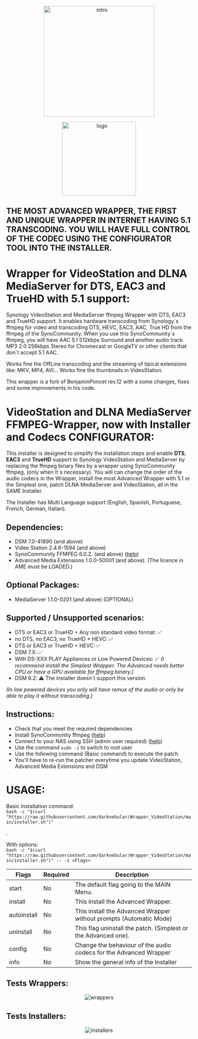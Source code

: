 <p align="center">
  <img src="https://github.com/darknebular/Wrapper_VideoStation/blob/main/images/logoIntro.png?raw=true" height=300px alt="intro">
</p>
<p align="center">
  <img src="https://github.com/darknebular/Wrapper_VideoStation/blob/main/images/logo.png?raw=true" height=200px alt="logo">
</p>

## THE MOST ADVANCED WRAPPER, THE FIRST AND UNIQUE WRAPPER IN INTERNET HAVING 5.1 TRANSCODING. YOU WILL HAVE FULL CONTROL OF THE CODEC USING THE CONFIGURATOR TOOL INTO THE INSTALLER.

# Wrapper for VideoStation and DLNA MediaServer for DTS, EAC3 and TrueHD with 5.1 support:
Synology VideoStation and MediaServer ffmpeg Wrapper with DTS, EAC3 and TrueHD support. It enables hardware transcoding from Synology´s ffmpeg for video and transcoding DTS, HEVC, EAC3, AAC, True HD from the ffmpeg of the SynoCommunity. When you use this SynoCommunity´s ffmpeg, you will have AAC 5.1 512kbps Surround and another audio track MP3 2.0 256kbps Stereo for Chromecast or GoogleTV or other clients that don´t accept 5.1 AAC.


Works fine the OffLine transcoding and the streaming of tipical extensions like: MKV, MP4, AVI... Works fine the thumbnails in VideoStation.

This wrapper is a fork of BenjaminPoncet rev.12 with a some changes, fixes and some improvements in his code.

# VideoStation and DLNA MediaServer FFMPEG-Wrapper, now with Installer and Codecs CONFIGURATOR: 

This installer is designed to simplify the installation steps and enable **DTS**, **EAC3** and **TrueHD** support to Synology VideoStation and MediaServer by replacing the ffmpeg binary files by a wrapper using SynoCommunity ffmpeg, (only when It´s necessary).
You will can change the order of the audio codecs in the Wrapper, install the most Advanced Wrapper with 5.1 or the Simplest one, patch DLNA MediaServer and VideoStation, all in the SAME Installer.

The Installer has Multi Language support (English, Spanish, Portuguese, French, German, Italian).


## Dependencies:
- DSM 7.0-41890 (and above)
- Video Station 2.4.6-1594 (and above)
- SynoCommunity FFMPEG 6.0.2. (and above) ([help](https://synocommunity.com/#easy-install))
- Advanced Media Extensions 1.0.0-50001 (and above). (The licence in AME must be LOADED.)

## Optional Packages:
- MediaServer 1.1.0-0201 (and above) (OPTIONAL)

## Supported / Unsupported scenarios:
- DTS or EAC3 or TrueHD + Any non standard video format: ✅
- no DTS, no EAC3, no TrueHD + HEVC: ✅
- DTS or EAC3 or TrueHD + HEVC: ✅
- DSM 7.X: ✅
- With DS-XXX PLAY Appliances or Low Powered Devices: ✅ *(I recommend install the Simplest Wrapper. The Advanced needs better CPU or have a GPU available for ffmpeg binary.)*
- DSM 6.2: ⚠️ The installer doesn´t support this version.

*(In low powered devices you only will have remux of the audio or only be able to play it without transcoding.)*

## Instructions:
- Check that you meet the required dependencies
- Install SynoCommunity ffmpeg ([help](https://synocommunity.com/#easy-install))
- Connect to your NAS using SSH (admin user required) ([help](https://www.synology.com/en-global/knowledgebase/DSM/tutorial/General_Setup/How_to_login_to_DSM_with_root_permission_via_SSH_Telnet))
- Use the command `sudo -i` to switch to root user
- Use the following command (Basic command) to execute the patch
- You'll have to re-run the patcher everytime you update VideoStation, Advanced Media Extensions and DSM

# USAGE:
Basic Installation command:  
`bash -c "$(curl "https://raw.githubusercontent.com/darknebular/Wrapper_VideoStation/main/installer.sh")"`

.

With options:  
`bash -c "$(curl "https://raw.githubusercontent.com/darknebular/Wrapper_VideoStation/main/installer.sh")" -- -s <Flags>`

| Flags        | Required | Description                                                                     |
|--------------|----------|---------------------------------------------------------------------------------|
| start        | No       | The default flag going to the MAIN Menu.                                        |   
| install      | No       | This install the Advanced Wrapper.                                              |  
| autoinstall  | No       | This install the Advanced Wrapper without prompts (Automatic Mode)              |  
| uninstall    | No       | This flag uninstall the patch. (Simplest or the Advanced one).                  |
| config       | No       | Change the behaviour of the audio codecs for the Advanced Wrapper               |
| info         | No       | Show the general info of the Installer                                          |




## Tests Wrappers:
<p align="center">
  <img src="https://github.com/darknebular/Wrapper_VideoStation/blob/main/images/test_results.png?raw=true" alt="wrappers">
</p>


## Tests Installers:
<p align="center">
  <img src="https://github.com/darknebular/Wrapper_VideoStation/blob/main/images/test_installers.png?raw=true" alt="installers">
</p>
